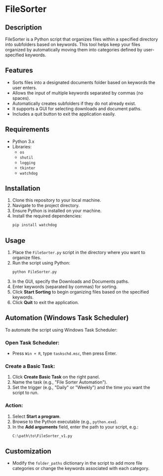 # FileSorter

## Description

FileSorter is a Python script that organizes files within a specified directory into subfolders based on keywords. This tool helps keep your files organized by automatically moving them into categories defined by user-specified keywords.

## Features

- Sorts files into a designated documents folder based on keywords the user enters.
- Allows the input of multiple keywords separated by commas (no spaces).
- Automatically creates subfolders if they do not already exist.
- It supports a GUI for selecting downloads and document paths.
- Includes a quit button to exit the application easily.

## Requirements

- Python 3.x
- Libraries:
  - `os`
  - `shutil`
  - `logging`
  - `tkinter`
  - `watchdog`

## Installation

1. Clone this repository to your local machine.
2. Navigate to the project directory.
3. Ensure Python is installed on your machine.
4. Install the required dependencies:
   ```bash
   pip install watchdog
   ```

## Usage

1. Place the `FileSorter.py` script in the directory where you want to organize files.
2. Run the script using Python:
   ```bash
   python FileSorter.py
   ```
3. In the GUI, specify the Downloads and Documents paths.
4. Enter keywords (separated by commas) for sorting.
5. Click **Start Sorting** to begin organizing files based on the specified keywords.
6. Click **Quit** to exit the application.

## Automation (Windows Task Scheduler)

To automate the script using Windows Task Scheduler:

### Open Task Scheduler:

- Press `Win + R`, type `taskschd.msc`, then press Enter.

### Create a Basic Task:

1. Click **Create Basic Task** on the right panel.
2. Name the task (e.g., "File Sorter Automation").
3. Set the trigger (e.g., "Daily" or "Weekly") and the time you want the script to run.

### Action:

1. Select **Start a program**.
2. Browse to the Python executable (e.g., `python.exe`).
3. In the **Add arguments** field, enter the path to your script, e.g.:
   ```bash
   C:\path\to\FileSorter_v1.py
   ```

## Customization

- Modify the `folder_paths` dictionary in the script to add more file categories or change the keywords associated with each category.
